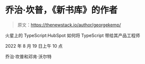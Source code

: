 # 乔治·坎普，《新书库》的作者

> 原文：<https://thenewstack.io/author/georgekemp/>

火星上的 TypeScript:HubSpot 如何将 TypeScript 带给其产品工程师

2022 年 8 月 19 日上午 10 点

乔治·坎普和邓肯·沃尔特